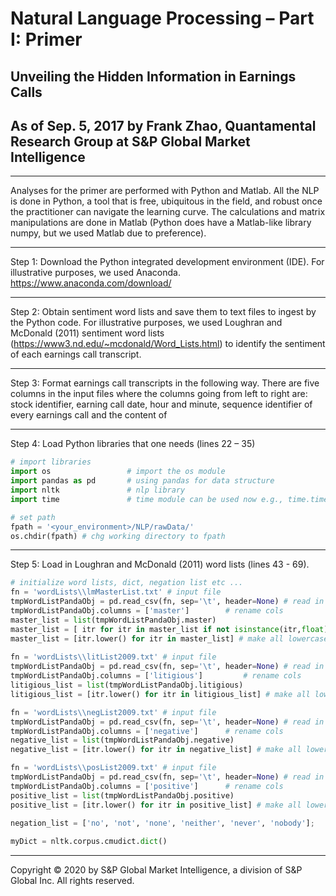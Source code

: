 # Natural Language Processing – Part I: Primer
## Unveiling the Hidden Information in Earnings Calls
## As of Sep. 5, 2017 by Frank Zhao, Quantamental Research Group at S&P Global Market Intelligence 

---
Analyses for the primer are performed with Python and Matlab. All the NLP is done in Python, a tool that is free, ubiquitous in the field, and robust once the practitioner can navigate the learning curve. The calculations and matrix manipulations are done in Matlab (Python does have a Matlab-like library numpy, but we used Matlab due to preference).

---

Step 1: Download the Python integrated development environment (IDE). For illustrative
purposes, we used Anaconda. https://www.anaconda.com/download/

---

Step 2: Obtain sentiment word lists and save them to text files to ingest by the Python code. For illustrative purposes, we used Loughran and McDonald (2011) sentiment word lists (https://www3.nd.edu/~mcdonald/Word_Lists.html) to identify the sentiment of each
earnings call transcript.

---

Step 3: Format earnings call transcripts in the following way. There are five columns in the input files where the columns going from left to right are: stock identifier, earning call date, hour and minute, sequence identifier of every earnings call and the content of

---

Step 4: Load Python libraries that one needs (lines 22 – 35)

```python
# import libraries  
import os                 # import the os module 
import pandas as pd       # using pandas for data structure 
import nltk               # nlp library
import time               # time module can be used now e.g., time.time()

# set path
fpath = '<your_environment>/NLP/rawData/'
os.chdir(fpath) # chg working directory to fpath  
```

---

Step 5: Load in Loughran and McDonald (2011) word lists (lines 43 - 69).

```python
# initialize word lists, dict, negation list etc ...                                                                                            
fn = 'wordLists\\lmMasterList.txt' # input file
tmpWordListPandaObj = pd.read_csv(fn, sep='\t', header=None) # read in tab-delimited text file with no header
tmpWordListPandaObj.columns = ['master'] 		# rename cols 
master_list = list(tmpWordListPandaObj.master)    
master_list = [ itr for itr in master_list if not isinstance(itr,float) ]  
master_list = [itr.lower() for itr in master_list] # make all lowercase
                                                                                      
fn = 'wordLists\\litList2009.txt' # input file
tmpWordListPandaObj = pd.read_csv(fn, sep='\t', header=None) # read in tab-delimited text file with no header
tmpWordListPandaObj.columns = ['litigious'] 		# rename cols 
litigious_list = list(tmpWordListPandaObj.litigious)                                                         
litigious_list = [itr.lower() for itr in litigious_list] # make all lowercase

fn = 'wordLists\\negList2009.txt' # input file
tmpWordListPandaObj = pd.read_csv(fn, sep='\t', header=None) # read in tab-delimited text file with no header
tmpWordListPandaObj.columns = ['negative'] 		# rename cols 
negative_list = list(tmpWordListPandaObj.negative)  
negative_list = [itr.lower() for itr in negative_list] # make all lowercase

fn = 'wordLists\\posList2009.txt' # input file
tmpWordListPandaObj = pd.read_csv(fn, sep='\t', header=None) # read in tab-delimited text file with no header
tmpWordListPandaObj.columns = ['positive'] 		# rename cols 
positive_list = list(tmpWordListPandaObj.positive)  
positive_list = [itr.lower() for itr in positive_list] # make all lowercase
                                                                                 
negation_list = ['no', 'not', 'none', 'neither', 'never', 'nobody'];

myDict = nltk.corpus.cmudict.dict()  
```

---

Copyright © 2020 by S&P Global Market Intelligence, a division of S&P Global Inc. All
rights reserved. 
